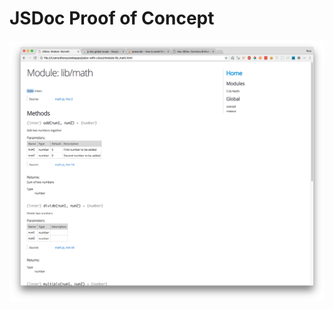 # JSDoc Proof of Concept

![alt text](https://raw.githubusercontent.com/dtonys/jsdoc-with-ui/master/images/screenshot_1.png)